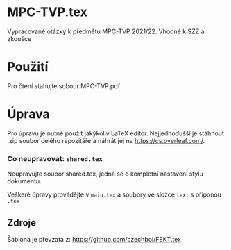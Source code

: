 # MPC-TVP.tex

Vypracované otázky k předmětu MPC-TVP 2021/22.
Vhodné k SZZ a zkoušce

# Použití

Pro čtení stahujte sobour MPC-TVP.pdf

# Úprava

Pro úpravu je nutné použít jakýkoliv LaTeX editor.
Nejjednodušší je stáhnout .zip soubor celého repozitáře a náhrát jej na https://cs.overleaf.com/.

### Co neupravovat: `shared.tex`

Neupravujte soubor shared.tex, jedná se o kompletní nastavení stylu dokumentu.

Veškeré úpravy provádějte v `main.tex` a soubory ve složce `text` s příponou `.tex`

## Zdroje

Šablona je převzata z: https://github.com/czechbol/FEKT.tex
